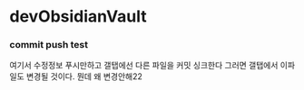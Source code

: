 # devObsidianVault

### commit push test

여기서 수정정보 푸시만하고 갤탭에선 다른 파일을 커밋 싱크한다
그러면 갤탭에서 이파일도 변경될 것이다.
뭔데 왜 변경안해22
